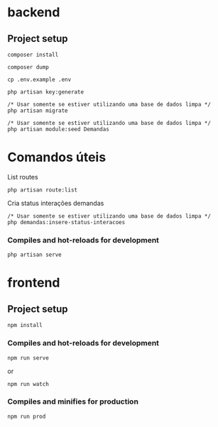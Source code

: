 # backend

## Project setup
```
composer install

composer dump

cp .env.example .env

php artisan key:generate

/* Usar somente se estiver utilizando uma base de dados limpa */
php artisan migrate

/* Usar somente se estiver utilizando uma base de dados limpa */
php artisan module:seed Demandas

```

# Comandos úteis
List routes
```
php artisan route:list
```
Cria status interações demandas
```
/* Usar somente se estiver utilizando uma base de dados limpa */
php demandas:insere-status-interacoes
```

### Compiles and hot-reloads for development
```
php artisan serve
```
# frontend

## Project setup
```
npm install
```

### Compiles and hot-reloads for development
```
npm run serve
```
or
```
npm run watch
```

### Compiles and minifies for production
```
npm run prod
```
